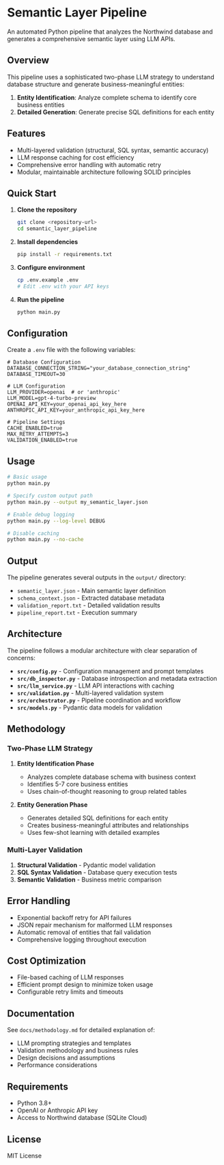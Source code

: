 # Semantic Layer Pipeline

An automated Python pipeline that analyzes the Northwind database and generates a comprehensive semantic layer using LLM
APIs.

## Overview

This pipeline uses a sophisticated two-phase LLM strategy to understand database structure and generate
business-meaningful entities:

1. **Entity Identification**: Analyze complete schema to identify core business entities
2. **Detailed Generation**: Generate precise SQL definitions for each entity

## Features

- Multi-layered validation (structural, SQL syntax, semantic accuracy)
- LLM response caching for cost efficiency
- Comprehensive error handling with automatic retry
- Modular, maintainable architecture following SOLID principles

## Quick Start

1. **Clone the repository**
   ```bash
   git clone <repository-url>
   cd semantic_layer_pipeline
   ```

2. **Install dependencies**
   ```bash
   pip install -r requirements.txt
   ```

3. **Configure environment**
   ```bash
   cp .env.example .env
   # Edit .env with your API keys
   ```

4. **Run the pipeline**
   ```bash
   python main.py
   ```

## Configuration

Create a `.env` file with the following variables:

```env
# Database Configuration
DATABASE_CONNECTION_STRING="your_database_connection_string"
DATABASE_TIMEOUT=30

# LLM Configuration
LLM_PROVIDER=openai  # or 'anthropic'
LLM_MODEL=gpt-4-turbo-preview
OPENAI_API_KEY=your_openai_api_key_here
ANTHROPIC_API_KEY=your_anthropic_api_key_here

# Pipeline Settings
CACHE_ENABLED=true
MAX_RETRY_ATTEMPTS=3
VALIDATION_ENABLED=true
```

## Usage

```bash
# Basic usage
python main.py

# Specify custom output path
python main.py --output my_semantic_layer.json

# Enable debug logging
python main.py --log-level DEBUG

# Disable caching
python main.py --no-cache
```

## Output

The pipeline generates several outputs in the `output/` directory:

- `semantic_layer.json` - Main semantic layer definition
- `schema_context.json` - Extracted database metadata
- `validation_report.txt` - Detailed validation results
- `pipeline_report.txt` - Execution summary

## Architecture

The pipeline follows a modular architecture with clear separation of concerns:

- **`src/config.py`** - Configuration management and prompt templates
- **`src/db_inspector.py`** - Database introspection and metadata extraction
- **`src/llm_service.py`** - LLM API interactions with caching
- **`src/validation.py`** - Multi-layered validation system
- **`src/orchestrator.py`** - Pipeline coordination and workflow
- **`src/models.py`** - Pydantic data models for validation

## Methodology

### Two-Phase LLM Strategy

1. **Entity Identification Phase**
    - Analyzes complete database schema with business context
    - Identifies 5-7 core business entities
    - Uses chain-of-thought reasoning to group related tables

2. **Entity Generation Phase**
    - Generates detailed SQL definitions for each entity
    - Creates business-meaningful attributes and relationships
    - Uses few-shot learning with detailed examples

### Multi-Layer Validation

1. **Structural Validation** - Pydantic model validation
2. **SQL Syntax Validation** - Database query execution tests
3. **Semantic Validation** - Business metric comparison

## Error Handling

- Exponential backoff retry for API failures
- JSON repair mechanism for malformed LLM responses
- Automatic removal of entities that fail validation
- Comprehensive logging throughout execution

## Cost Optimization

- File-based caching of LLM responses
- Efficient prompt design to minimize token usage
- Configurable retry limits and timeouts

## Documentation

See `docs/methodology.md` for detailed explanation of:

- LLM prompting strategies and templates
- Validation methodology and business rules
- Design decisions and assumptions
- Performance considerations

## Requirements

- Python 3.8+
- OpenAI or Anthropic API key
- Access to Northwind database (SQLite Cloud)

## License

MIT License
